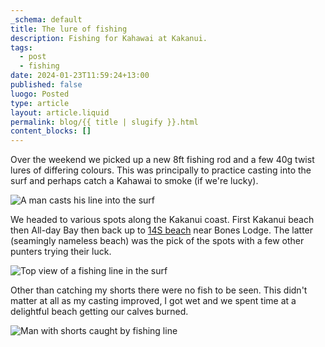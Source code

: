 ```yaml
---
_schema: default
title: The lure of fishing
description: Fishing for Kahawai at Kakanui.
tags:
  - post
  - fishing
date: 2024-01-23T11:59:24+13:00
published: false
luogo: Posted
type: article
layout: article.liquid
permalink: blog/{{ title | slugify }}.html
content_blocks: []
---
```

Over the weekend we picked up a new 8ft fishing rod and a few 40g twist lures of differing colours. This was principally to practice casting into the surf and perhaps catch a Kahawai to smoke (if we're lucky).

<img src="/img/fishing.jpg" alt="A man casts his line into the surf" title="Andrew casting a fishing line into the surf" />

We headed to various spots along the Kakanui coast. First Kakanui beach then All-day Bay then back up to <a href="https://waitakinz.com/14s-beach/" title="Read more about this mysterious beach." target="_blank" rel="noopener">14S beach</a> near Bones Lodge. The latter (seamingly nameless beach) was the pick of the spots with a few other punters trying their luck.

<img src="/img/rodcam-1.png" alt="Top view of a fishing line in the surf" title="Rod cam while surf casting" />

Other than catching my shorts there were no fish to be seen. This didn't matter at all as my casting improved, I got wet and we spent time at a delightful beach getting our calves burned.

<img src="/img/caught-shorts.png" alt="Man with shorts caught by fishing line" title="I managed to get the lure caught on my shorts" />